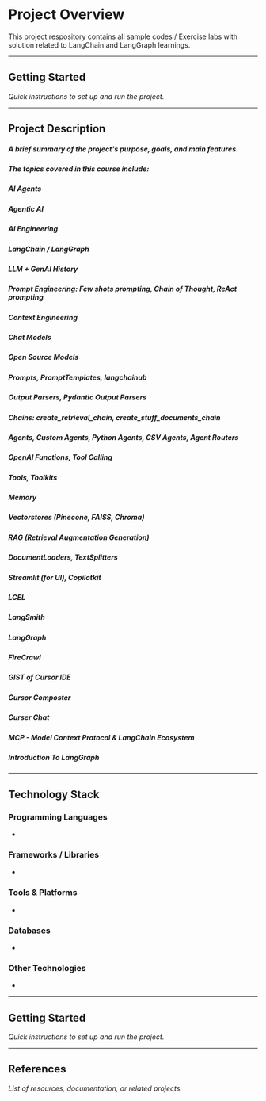 # Project Overview
This project respository contains all sample codes / Exercise labs with solution related to LangChain and LangGraph learnings.

---

## Getting Started
_Quick instructions to set up and run the project._

---


## Project Description

##### A brief summary of the project's purpose, goals, and main features.
##### The topics covered in this course include:
##### AI Agents
##### Agentic AI
##### AI Engineering
##### LangChain / LangGraph
##### LLM + GenAI History
##### Prompt Engineering: Few shots prompting, Chain of Thought, ReAct prompting
##### Context Engineering
##### Chat Models
##### Open Source Models
##### Prompts, PromptTemplates, langchainub
##### Output Parsers, Pydantic Output Parsers
##### Chains: create_retrieval_chain, create_stuff_documents_chain
##### Agents, Custom Agents, Python Agents, CSV Agents, Agent Routers
##### OpenAI Functions, Tool Calling
##### Tools, Toolkits
##### Memory
##### Vectorstores (Pinecone, FAISS, Chroma)
##### RAG (Retrieval Augmentation Generation)
##### DocumentLoaders, TextSplitters
##### Streamlit (for UI), Copilotkit
##### LCEL
##### LangSmith
##### LangGraph
##### FireCrawl
##### GIST of Cursor IDE 
##### Cursor Composter
##### Curser Chat
##### MCP - Model Context Protocol & LangChain Ecosystem
##### Introduction To LangGraph

---

## Technology Stack

### Programming Languages
- 

### Frameworks / Libraries
- 

### Tools & Platforms
- 

### Databases
- 

### Other Technologies
- 

---

## Getting Started
_Quick instructions to set up and run the project._

---

## References
_List of resources, documentation, or related projects._
